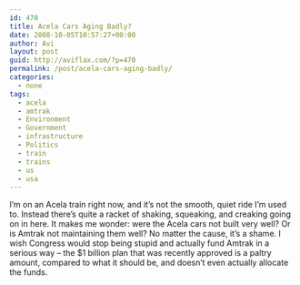 ```yaml
---
id: 470
title: Acela Cars Aging Badly?
date: 2008-10-05T10:57:27+00:00
author: Avi
layout: post
guid: http://aviflax.com/?p=470
permalink: /post/acela-cars-aging-badly/
categories:
  - none
tags:
  - acela
  - amtrak
  - Environment
  - Government
  - infrastructure
  - Politics
  - train
  - trains
  - us
  - usa
---
```

I&#8217;m on an Acela train right now, and it&#8217;s not the smooth, quiet ride I&#8217;m used to. Instead there&#8217;s quite a racket of shaking, squeaking, and creaking going on in here. It makes me wonder: were the Acela cars not built very well? Or is Amtrak not maintaining them well? No matter the cause, it&#8217;s a shame. I wish Congress would stop being stupid and actually fund Amtrak in a serious way – the $1 billion plan that was recently approved is a paltry amount, compared to what it should be, and doesn&#8217;t even actually allocate the funds.